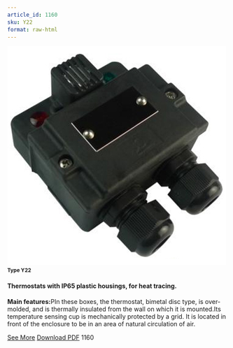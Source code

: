 ```yaml
---
article_id: 1160
sku: Y22
format: raw-html
---
```

 <img src="../new-images/Y22.jpg" class="card-imgs mb-2">
 <small class="text-grey mb-2"><b>Type Y22</b> </small>
 <h4>Thermostats with IP65 plastic housings, for heat tracing.
 </h4>
 <p><b>Main features:</b>PIn these boxes, the thermostat, bimetal disc type, is over-molded, and is thermally insulated from the wall on which it is mounted.Its temperature sensing cup is mechanically protected by a grid. It is located in front of the enclosure to be in an area of natural circulation of air.</p>
 <div class="btns">
 <a href="../en/thermostats-with-IP65-plastic-y22.html" class="btn-red">See More</a>
 <a href="../en/pdf/2-106Thermostats with IP65 plastic housings for heat tracing20140618.pdf " target="_blank" class="btn-red">Download PDF</a>
 <!-- <a href="http://www.ultimheat.com/cat2.html" class="access-link" target="_blank"> Access full catalogue <i class="fa fa-external-link" aria-hidden="true"></i> </a> -->
 <span class="number-btn">1160</span>
 </div>
 